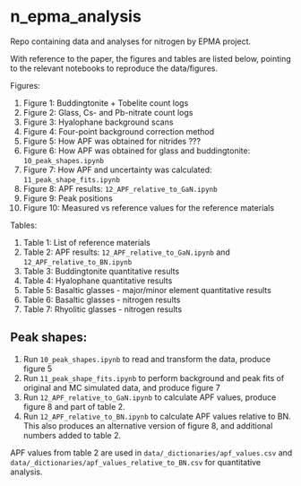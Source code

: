 # n_epma_analysis

Repo containing data and analyses for nitrogen by EPMA project.

With reference to the paper, the figures and tables are listed below, pointing to the relevant notebooks to reproduce the data/figures.

Figures:

1. Figure 1: Buddingtonite + Tobelite count logs
2. Figure 2: Glass, Cs- and Pb-nitrate count logs
3. Figure 3: Hyalophane background scans
4. Figure 4: Four-point background correction method
5. Figure 5: How APF was obtained for nitrides ???
6. Figure 6: How APF was obtained for glass and buddingtonite: `10_peak_shapes.ipynb`
7. Figure 7: How APF and uncertainty was calculated: `11_peak_shape_fits.ipynb`
8. Figure 8: APF results: `12_APF_relative_to_GaN.ipynb`
9. Figure 9: Peak positions
10. Figure 10: Measured vs reference values for the reference materials

Tables:

1. Table 1: List of reference materials
2. Table 2: APF results: `12_APF_relative_to_GaN.ipynb` and `12_APF_relative_to_BN.ipynb` 
3. Table 3: Buddingtonite quantitative results
4. Table 4: Hyalophane quantitative results
5. Table 5: Basaltic glasses - major/minor element quantitative results
6. Table 6: Basaltic glasses - nitrogen results
7. Table 7: Rhyolitic glasses - nitrogen results


## Peak shapes:

1. Run `10_peak_shapes.ipynb` to read and transform the data, produce figure 5
2. Run `11_peak_shape_fits.ipynb` to perform background and peak fits of original and MC simulated data, and produce figure 7
3. Run `12_APF_relative_to_GaN.ipynb` to calculate APF values, produce figure 8 and part of table 2.
4. Run `12_APF_relative_to_BN.ipynb` to calculate APF values relative to BN. This also produces an alternative version of figure 8, and additional numbers added to table 2.

APF values from table 2 are used in `data/_dictionaries/apf_values.csv` and `data/_dictionaries/apf_values_relative_to_BN.csv` for quantitative analysis.


## 


